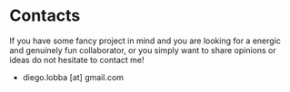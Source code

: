 # Contacts

If you have some fancy project in mind and you are looking
for a energic and genuinely fun collaborator, or you
simply want to share opinions or ideas do not hesitate to
contact me!

* diego.lobba [at] gmail.com